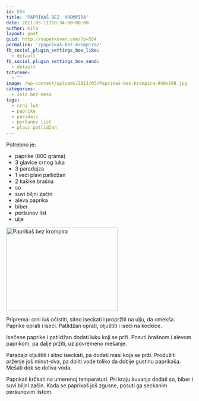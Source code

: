 ```yaml
---
id: 554
title: 'PAPRIKAŠ BEZ  KROMPIRA'
date: 2011-05-11T10:34:08+00:00
author: mila
layout: post
guid: http://superkuvar.com/?p=554
permalink: '/paprikaš-bez-krompira/'
fb_social_plugin_settings_box_like:
  - default
fb_social_plugin_settings_box_send:
  - default
totvreme:
  - ""
image: /wp-content/uploads/2011/05/Paprikaš-bez-krompira-940x198.jpg
categories:
  - Jela bez mesa
tags:
  - crni luk
  - paprike
  - paradajz
  - peršunov list
  - plavi patlidžan
---
```

Potrebno je:

  * paprike (800 grama)
  * 3 glavice crnog luka
  * 3 paradajza
  * 1 veći plavi patlidžan
  * 2 kašike brašna
  * so
  * suvi biljni začin
  * aleva paprika
  * biber
  * peršunov list
  * ulje

<img class="alignnone size-medium wp-image-5415" src="/wp-content/uploads/2011/05/Paprikaš-bez-krompira-300x225.jpg" alt="Paprikaš bez krompira" width="300" height="225" /> 

Priprema: crni luk očistiti, sitno iseckati i propržiti na ulju, da omekša. Paprike oprati i iseći. Patlidžan oprati, oljuštiti i iseći na kockice.

Isečene paprike i patlidžan dodati luku koji se prži. Posuti brašnom i alevom paprikom, pa dalje pržiti, uz povremeno mešanje.

Paradajz oljuštiti i sitno iseckati, pa dodati masi koja se prži. Produžiti prženje još minut-dva, pa doliti vode toliko da dobije gustinu paprikaša. Mešati dok se doliva voda.

Paprikaš krčkati na umerenoj temperaturi. Pri kraju kuvanja dodati so, biber i suvi biljni začin. Kada se paprikaš još zgusne, posuti ga seckanim peršunovim listom.